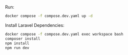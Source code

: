 Run:

```bash
docker compose -f compose.dev.yaml up -d
```

Install Laravel Dependencies:

```bash
docker compose -f compose.dev.yaml exec workspace bash
composer install
npm install
npm run dev
```